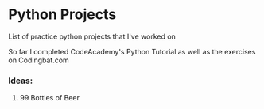 # Python Projects
List of practice python projects that I've worked on

So far I completed CodeAcademy's Python Tutorial as well as the exercises on Codingbat.com


### Ideas:

1. 99 Bottles of Beer
